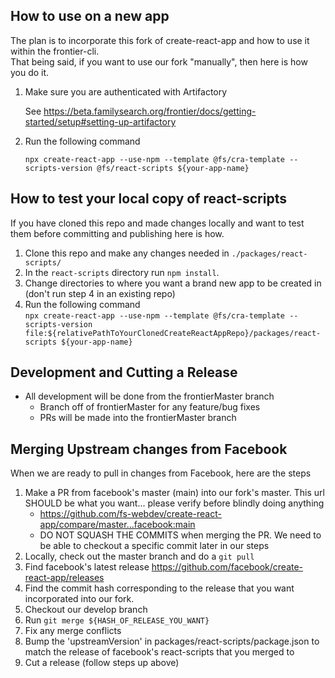 ## How to use on a new app

The plan is to incorporate this fork of create-react-app and how to use it within the frontier-cli.  
That being said, if you want to use our fork "manually", then here is how you do it.

1. Make sure you are authenticated with Artifactory

   See https://beta.familysearch.org/frontier/docs/getting-started/setup#setting-up-artifactory

2. Run the following command

   `npx create-react-app --use-npm --template @fs/cra-template --scripts-version @fs/react-scripts ${your-app-name}`

## How to test your local copy of react-scripts

If you have cloned this repo and made changes locally and want to test them before committing and publishing here is how.

1. Clone this repo and make any changes needed in `./packages/react-scripts/`
2. In the `react-scripts` directory run `npm install`.
3. Change directories to where you want a brand new app to be created in (don't run step 4 in an existing repo)
4. Run the following command  
   `npx create-react-app --use-npm --template @fs/cra-template --scripts-version file:${relativePathToYourClonedCreateReactAppRepo}/packages/react-scripts ${your-app-name} `


## Development and Cutting a Release

- All development will be done from the frontierMaster branch
  - Branch off of frontierMaster for any feature/bug fixes
  - PRs will be made into the frontierMaster branch

## Merging Upstream changes from Facebook

When we are ready to pull in changes from Facebook, here are the steps

1. Make a PR from facebook's master (main) into our fork's master. This url SHOULD be what you want... please verify before blindly doing anything
   - https://github.com/fs-webdev/create-react-app/compare/master...facebook:main
   - DO NOT SQUASH THE COMMITS when merging the PR. We need to be able to checkout a specific commit later in our steps
2. Locally, check out the master branch and do a `git pull`
3. Find facebook's latest release https://github.com/facebook/create-react-app/releases
4. Find the commit hash corresponding to the release that you want incorporated into our fork.
5. Checkout our develop branch
6. Run `git merge ${HASH_OF_RELEASE_YOU_WANT}`
7. Fix any merge conflicts
8. Bump the 'upstreamVersion' in packages/react-scripts/package.json to match the release of facebook's react-scripts that you merged to
9. Cut a release (follow steps up above)
